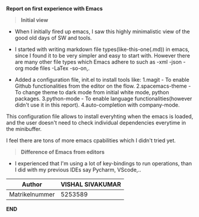 __Report on first experience with Emacs__

> __Initial view__

- When I initially fired up emacs, I saw this highly minimalistic view of the good old days of SW and tools.
- I started with writing markdown file types(like-this-one(.md)) in emacs, since I found it to be very simpler and easy to start with. However there are many other file types which Emacs adhere to such as
-xml
-json
-org mode files
-LaTex
-so-on,.

- Added a configuration file, init.el to install tools like:
1.magit           - To enable Github functionalities from the editor on the flow.
2.spacemacs-theme - To change theme to dark mode from initial white mode, python packages.
3.python-mode     - To enable language functionalities(however didn't use it in this report).
4.auto-completion with company-mode.

This configuration file allows to install everyhting when the emacs is loaded, and the user doesn't need to check individual dependencies everytime in the minibuffer.

I feel there are tons of more emacs cpabilities which I didn't tried yet.

> __Difference of Emacs from editors__

- I experienced that I'm using a lot of key-bindings to run operations, than I did with my previous IDEs say Pycharm, VScode,..


| Author           | VISHAL SIVAKUMAR |
| ---------------- | ---------------- |
| Matrikelnummer   |     5253589      |

__END__
